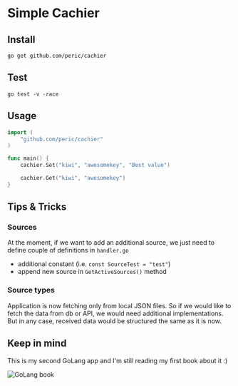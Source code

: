 # Simple Cachier

## Install
`go get github.com/peric/cachier`

## Test
`go test -v -race`

## Usage
```go
import (
    "github.com/peric/cachier"
)

func main() {
    cachier.Set("kiwi", "awesomekey", "Best value")

    cachier.Get("kiwi", "awesomekey")
}
```

## Tips & Tricks

### Sources
At the moment, if we want to add an additional source, we just need to define couple of definitions in `handler.go`

* additional constant (i.e. `const SourceTest = "test"`)
* append new source in `GetActiveSources()` method

### Source types
Application is now fetching only from local JSON files. So if we would like to fetch the data from db or API, we would need additional implementations.
But in any case, received data would be structured the same as it is now.

## Keep in mind
This is my second GoLang app and I'm still reading my first book about it :)

![GoLang book](https://lh3.googleusercontent.com/HKLtAzHKJhHJFivw7XJAellfKLM0uNgzngaTVo3pT3DycxgJMbxE7GNhNifVEspYSOcnNWet24JwXz8rVJPS8-rNYn05gBqlTUN7WxNCnJEXHXJcGi2qCuPKA5rOVvXUkPEZC9M3SN4_Lvaj9V-jh5ADPYrhWO-XvusT-jzd_WVKjQawm5dqm2opUjbJKQjqC-BLmezs00unJXv5336bqTzFIWHhDKWR16ttfaA5v-erGtXgpcMgiId7EhKaf96M5-qHIfZ_CRbH6pzuxWK9bYPLH53J6t16WJBW0dE3SADWdkSzPiaHXFmHzZaqRt3oQVJAqB1bPwoYn8qwIiAV-6zEIDJLX6GJD-PqeSImbMx28hMggxaWegviAsRUfzwb97R-YIrW3fctPu3xCTubHPL4Lm0vzcpIJbEeUaIQcovtbLkjtBpymGXrJg6EGC0yeIyVeNngr-E3kJm13_piRItnv7VDhJ7eA76PJoWw4K6l1NrocvsE5hI9IsjtaqO_fuCbNgY_yhfrJOx6YDbxHa_0Xv3jP3Zl97F57TLk6ywkGb0kZ69UZRM2D70dBDq5FC9xXg_lbScbpwMcyM9gyfh_pIkGl_HBupTd_QBxAH2qkGdIx4I5TFDlVfso4OEzjE84i3V0yPeVb2WOTLdkkLgXAjGTQyVoHRrPyr5BtN91GoEncyG0teFB=w569-h758-no)

